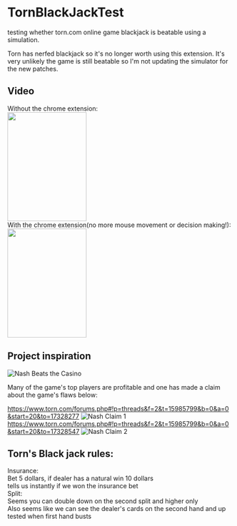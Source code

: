 # TornBlackJackTest
testing whether torn.com online game blackjack is beatable using a simulation.

Torn has nerfed blackjack so it's no longer worth using this extension. It's very unlikely the game is still beatable so I'm not updating the simulator for the new patches. 

## Video
Without the chrome extension:<br>
<img src="https://imgur.com/5IGnXnq.gif" width = "177" height = "244">
<br>
With the chrome extension(no more mouse movement or decision making!):<br>
<img src="https://imgur.com/9t1kbXZ.gif" width = "177" height = "244">

## Project inspiration

![Nash Beats the Casino](https://github.com/WizardRubic/TornBlackJackTest/blob/testmake/res/nashWins.png "Nash Beats the Casino")

Many of the game's top players are profitable and one has made a claim about the game's flaws below: 

https://www.torn.com/forums.php#!p=threads&f=2&t=15985799&b=0&a=0&start=20&to=17328277
![Nash Claim 1](https://github.com/WizardRubic/TornBlackJackTest/blob/testmake/res/nashPost1.png "Nash Claim 1")
https://www.torn.com/forums.php#!p=threads&f=2&t=15985799&b=0&a=0&start=20&to=17328547
![Nash Claim 2](https://github.com/WizardRubic/TornBlackJackTest/blob/testmake/res/nashPost2.png "Nash Claim 2")


## Torn's Black jack rules:

Insurance:  
    Bet 5 dollars, if dealer has a natural win 10 dollars  
    tells us instantly if we won the insurance bet  
Split:  
    Seems you can double down on the second split and higher only  
    Also seems like we can see the dealer's cards on the second hand and up  
        tested when first hand busts  

